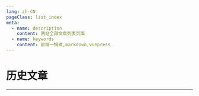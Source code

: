 ```yaml
---
lang: zh-CN
pageClass: list_index
meta:
  - name: description
    content: 网站全部文章列表页面
  - name: keywords
    content: 前端一锅煮,markdown,vuepress
---
```


# 历史文章

***

<style lang="less">
    .list_index{
        .cont{
            ol{
                list-style: none;
                padding-left: 0;
            }
            .list_num{
                margin-right: 5px;
            }
            .date{
                margin-left: 10px;
                color: #666;
                font-size: 14px;
            }
        }
        .pageIndex{
            margin-top: 20px;
            .btn{
                cursor: pointer;
                font-size: 14px;
                color: #3eaf7c;
                margin-right: 10px;
            }
            .disable{
                color: #666;
            }
        }
    }
</style>

<template>
    <div class="cont">
        <ol>
            <li v-for="(item, index) in lists">
                <span class="list_num">{{pages + index + 1}}.</span>
                <a href="javascript:;" @click="go(item.url)">{{item.name}}</a>
                <span class="date">{{item.date}}</span>
            </li>
        </ol>
        <div class="pageIndex">
            <span class="btn" @click="prev" :class="prevDisable ? 'disable' : ''">上一页</span>
            <span class="btn" @click="next" :class="nextDisable ? 'disable' : ''">下一页</span>
            <span class="btn">{{curPage}}</span>
            <span class="btn">共 {{totalPage}} 页</span>
        </div>
    </div>
</template>

<script>
    export default {
        data() {
            return {
                datas: [
                    {
                        name: 'Mac 开机自启动',
                        url: '/page/list/maclist.html',
                        date: '2021-07-17',
                    },
                    {
                        name: '敏捷开发扫盲',
                        url: '/page/life/aglie.html',
                        date: '2021-04-28',
                    },
                    {
                        name: '你是怎么变自律的？',
                        url: '/page/life/discipline.html',
                        date: '2021-04-20',
                    },
                    {
                        name: 'MongoDB 只读权限设置',
                        url: '/page/node/power.html',
                        date: '2021-04-20',
                    },
                    {
                        name: 'Node.js 性能优化',
                        url: '/page/node/perf.html',
                        date: '2021-04-04',
                    },
                    {
                        name: ' Node.js 多进程',
                        url: '/page/node/process.html',
                        date: '2021-04-04',
                    },
                    {
                        name: '从一次攻击看前端安全问题',
                        url: '/page/node/security.html',
                        date: '2021-04-03',
                    },
                    {
                        name: 'HTTP、HTTP2、HTTPS全解析',
                        url: '/page/node/http.html',
                        date: '2021-04-03',
                    },
                    {
                        name: '深入理解事件循环机制',
                        url: '/page/node/loop.html',
                        date: '2021-04-02',
                    },
                    {
                        name: 'V8 内存管理和垃圾回收机制',
                        url: '/page/node/v8.html',
                        date: '2021-04-02',
                    },
                    {
                        name: 'Koa 洋葱模型',
                        url: '/page/node/onion.html',
                        date: '2021-04-02',
                    },
                    {
                        name: '十二规划',
                        url: '/page/life/plan.html',
                        date: '2021-03-22',
                    },
                    {
                        name: '一眼万年之生命的长度',
                        url: '/page/life/time.html',
                        date: '2021-03-21',
                    },
                    {
                        name: 'JS 原型链',
                        url: '/page/list/prototype.html',
                        date: '2021-03-13',
                    },
                    {
                        name: '自信的锚点',
                        url: '/page/life/confidence.html',
                        date: '2021-03-07',
                    },
                    {
                        name: 'SSO 单点登录',
                        url: '/page/list/sso.html',
                        date: '2021-03-06',
                    },
                    {
                        name: '优化 NPM 运行脚本',
                        url: '/page/list/npm_run.html',
                        date: '2021-03-06',
                    },
                    {
                        name: 'ES2015~ES2021 各阶段新特性',
                        url: '/page/list/es6.html',
                        date: '2021-03-05',
                    },
                    {
                        name: '移动端UI设计规范',
                        url: '/page/list/fe_design.html',
                        date: '2020-11-01',
                    },
                    {
                        name: '前后端命名最佳实践',
                        url: '/page/list/fe_server_name.html',
                        date: '2020-10-30',
                    },
                    {
                        name: '前后端上线必检清单',
                        url: '/page/list/fe_server_check.html',
                        date: '2020-10-20',
                    },
                    {
                        name: '今天，从有趣的灵魂开始',
                        url: '/page/life/soul.html',
                        date: '2020-10-08',
                    },
                    {
                        name: '从自如搬家看代码整洁之道',
                        url: '/page/list/code_review.html',
                        date: '2020-08-22',
                    },
                    {
                        name: '挑战大厂第3篇-new、call、create等常见函数的内部实现',
                        url: '/page/challenge/fn.html',
                        date: '2020-04-08',
                    },
                    {
                        name: '挑战大厂第2篇-手动实现promise.all',
                        url: '/page/challenge/promise_all.html',
                        date: '2020-04-07',
                    },
                    {
                        name: '挑战大厂第1篇-js树结构互转',
                        url: '/page/challenge/three.html',
                        date: '2020-04-06',
                    },
                    {
                        name: '前端标准规范-v1.0',
                        url: '/page/list/fe.html',
                        date: '2019-11-19',
                    },
                    {
                        name: 'vscode 使用指南',
                        url: '/page/list/vscode.html',
                        date: '2019-10-01',
                    },
                    {
                        name: 'js 拾遗',
                        url: '/page/list/base_summary.html',
                        date: '2019-06-28',
                    },
                    {
                        name: '听说你在找工作',
                        url: '/page/list/need_work.html',
                        date: '2019-04-07',
                    },
                    {
                        name: 'JS 加法知多少？',
                        url: '/page/list/add.html',
                        date: '2019-03-06',
                    },
                    {
                        name: 'App 二三记~',
                        url: '/page/list/app.html',
                        date: '2019-02-06',
                    },
                    {
                        name: '前端修炼之路',
                        url: '/page/list/fe_up.html',
                        date: '2019-01-28',
                    },
                    {
                        name: 'npm cnpm npx nvm 傻傻分不清',
                        url: '/page/list/npm.html',
                        date: '2019-01-16',
                    },
                    {
                        name: '经典资源收藏',
                        url: '/page/list/source_link.html',
                        date: '2018-11-27',
                    },
                    {
                        name: 'webpack4 一点通',
                        url: '/page/list/webpack4.html',
                        date: '2018-11-21',
                    },
                    {
                        name: '网贷理财平台收益概览',
                        url: '/page/list/money_rate.html',
                        date: '2018-11-19',
                    },
                    {
                        name: 'vue 无痕刷新',
                        url: '/page/list/vue_reload.html',
                        date: '2018-11-16',
                    },
                    {
                        name: '前端项目模板',
                        url: '/page/list/project_template.html',
                        date: '2018-11-15',
                    },
                    {
                        name: 'Vue ui 大法哪家强？',
                        url: '/page/list/vue_ui_contrast.html',
                        date: '2018-11-03',
                    },
                    {
                        name: 'css 布局：两边固定中间自适应',
                        url: '/page/list/css_layout_two.html',
                        date: '2018-10-16',
                    },
                    {
                        name: 'Shell 脚本编写教程',
                        url: '/page/list/sh.html',
                        date: '2018-10-11',
                    },
                    {
                        name: 'Markdown 表情代码',
                        url: '/page/list/emoji.html',
                        date: '2018-10-11',
                    },
                ],
                lists: [],
                prevDisable: false,
                nextDisable: false,
                totalPage: 0,
                pages: 0,
                curPage: 1,
            }
        },
        mounted() {
            this.totalPage = Math.ceil(this.datas.length / 20);
            this.curPage = Number(localStorage.getItem('page')) || 1;
            this.getLists(this.curPage);
            this.clear();
        },
        methods: {
            getLists(page) {
                localStorage.setItem('page', page);
                this.pages = (page - 1)*20;
                this.lists = this.datas.slice(this.pages, this.pages + 20);
            },
            clear() {
                this.limitPrev();
                this.limitNext();
            },
            limitPrev() {
                if (this.curPage <= 1) {
                    this.prevDisable = true
                    return false
                } else {
                    this.prevDisable = false
                    return true
                }
            },
            limitNext() {
                if (this.curPage >= this.totalPage) {
                    this.nextDisable = true
                    return false
                } else {
                    this.nextDisable = false
                    return true
                }
            },
            prev() {
                if (this.limitPrev()) {
                    this.curPage -= 1;
                    this.getLists(this.curPage);
                    this.clear();
                }
            },
            next() {
                if (this.limitNext()) {
                    this.curPage += 1;
                    this.getLists(this.curPage);
                    this.clear();
                }
            },
            go(url) {
                this.$router.push(url);
            }
        }
    }
</script>

